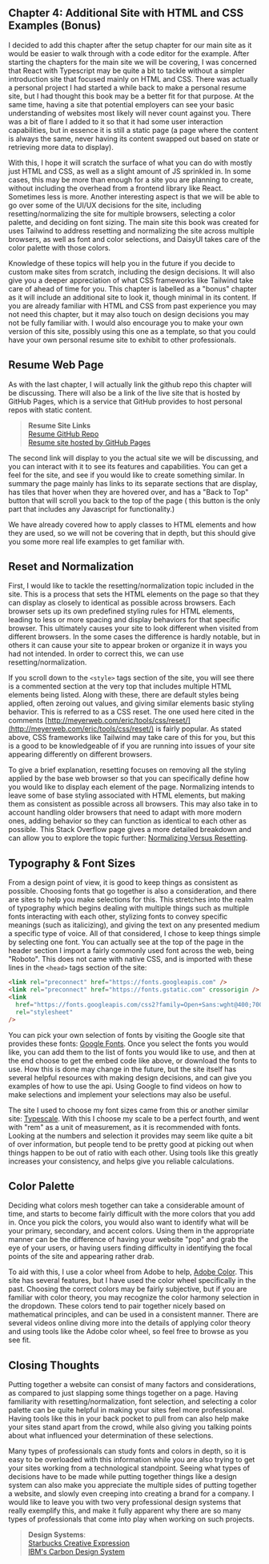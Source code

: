 ## Chapter 4: Additional Site with HTML and CSS Examples (Bonus)

I decided to add this chapter after the setup chapter for our main site as it would be easier to walk through
with a code editor for the example. After starting the chapters for the main site we will be covering, I was
concerned that React with Typescript may be quite a bit to tackle without a simpler introduction site that
focused mainly on HTML and CSS. There was actually a personal project I had started a while back to make a
personal resume site, but I had thought this book may be a better fit for that purpose. At the same time,
having a site that potential employers can see your basic understanding of websites most likely will never
count against you. There was a bit of flare I added to it so that it had some user interaction capabilities,
but in essence it is still a static page (a page where the content is always the same, never having its content
swapped out based on state or retrieving more data to display).

With this, I hope it will scratch the surface of what you can do with mostly just HTML and CSS, as well as
a slight amount of JS sprinkled in. In some cases, this may be more than enough for a site you are planning
to create, without including the overhead from a frontend library like React. Sometimes less is more. Another
interesting aspect is that we will be able to go over some of the UI/UX decisions for the site, including
resetting/normalizing the site for multiple browsers, selecting a color palette, and deciding on font sizing.
The main site this book was created for uses Tailwind to address resetting and normalizing the site across
multiple browsers, as well as font and color selections, and DaisyUI takes care of the color palette with those
colors.

Knowledge of these topics will help you in the future if you decide to custom make sites from scratch, including
the design decisions. It will also give you a deeper appreciation of what CSS frameworks like Tailwind take
care of ahead of time for you. This chapter is labelled as a "bonus" chapter as it will include an additional
site to look it, though minimal in its content. If you are already familiar with HTML and CSS from past
experience you may not need this chapter, but it may also touch on design decisions you may not be fully
familiar with. I would also encourage you to make your own version of this site, possibly using this one as
a template, so that you could have your own personal resume site to exhibit to other professionals.

## Resume Web Page

As with the last chapter, I will actually link the github repo this chapter will be discussing. There will
also be a link of the live site that is hosted by GitHub Pages, which is a service that GitHub provides to host
personal repos with static content.

> **Resume Site Links**  
> [Resume GitHub Repo](https://github.com/tdownie0/resume)  
> [Resume site hosted by GitHub Pages](https://tdownie0.github.io/resume/)

The second link will display to you the actual site we will be discussing, and you can interact with it to see
its features and capabilities. You can get a feel for the site, and see if you would like to create something
similar. In summary the page mainly has links to its separate sections that are display, has tiles that hover
when they are hovered over, and has a "Back to Top" button that will scroll you back to the top of the page (
this button is the only part that includes any Javascript for functionality.)

We have already covered how to apply classes to HTML elements and how they are used, so we will not be covering
that in depth, but this should give you some more real life examples to get familiar with.

## Reset and Normalization

First, I would like to tackle the resetting/normalization topic included in the site. This is a process that
sets the HTML elements on the page so that they can display as closely to identical as possible across browsers.
Each browser sets up its own predefined styling rules for HTML elements, leading to less or more spacing and
display behaviors for that specific browser. This ultimately causes your site to look different when visited from
different browsers. In the some cases the difference is hardly notable, but in others it can cause your site to
appear broken or organize it in ways you had not intended. In order to correct this, we can use
resetting/normalization.

If you scroll down to the `<style>` tags section of the site, you will see there is a commented section at the
very top that includes multiple HTML elements being listed. Along with these, there are default styles being
applied, often zeroing out values, and giving similar elements basic styling behavior. This is referred to as
a CSS reset. The one used here cited in the comments
[http://meyerweb.com/eric/tools/css/reset/](http://meyerweb.com/eric/tools/css/reset/) is fairly popular. As
stated above, CSS frameworks like Tailwind may take care of this for you, but this is a good to be knowledgeable
of if you are running into issues of your site appearing differently on different browsers.

To give a brief explanation, resetting focuses on removing all the styling applied by the base web browser so
that you can specifically define how you would like to display each element of the page. Normalizing intends to
leave some of base styling associated with HTML elements, but making them as consistent as possible across all
browsers. This may also take in to account handling older browsers that need to adapt with more modern ones,
adding behavior so they can function as identical to each other as possible. This Stack Overflow page gives a
more detailed breakdown and can allow you to explore the topic further:
[Normalizing Versus Resetting](https://stackoverflow.com/questions/6887336/what-is-the-difference-between-normalize-css-and-reset-css).

## Typography & Font Sizes

From a design point of view, it is good to keep things as consistent as possible. Choosing fonts that go together
is also a consideration, and there are sites to help you make selections for this. This stretches into the realm
of typography which begins dealing with multiple things such as multiple fonts interacting with each other,
stylizing fonts to convey specific meanings (such as italicizing), and giving the text on any presented
medium a specific type of voice. All of that considered, I chose to keep things simple by selecting one font.
You can actually see at the top of the page in the header section I import a fairly commonly used font across
the web, being "Roboto". This does not came with native CSS, and is imported with these lines in the `<head>`
tags section of the site:

```html
<link rel="preconnect" href="https://fonts.googleapis.com" />
<link rel="preconnect" href="https://fonts.gstatic.com" crossorigin />
<link
  href="https://fonts.googleapis.com/css2?family=Open+Sans:wght@400;700&family=Roboto:wght@300;400&display=swap"
  rel="stylesheet"
/>
```

You can pick your own selection of fonts by visiting the Google site that provides these fonts:
[Google Fonts](https://fonts.google.com/). Once you select the fonts you would like, you can add them to the list
of fonts you would like to use, and then at the end choose to get the embed code like above, or download the
fonts to use. How this is done may change in the future, but the site itself has several helpful resources with
making design decisions, and can give you examples of how to use the api. Using Google to find videos on how
to make selections and implement your selections may also be useful.

The site I used to choose my font sizes came from this or another similar site:
[Typescale](https://typescale.com/). With this I choose my scale to be a perfect fourth, and went with "rem" as
a unit of measurement, as it is recommended with fonts. Looking at the numbers and selection it provides may
seem like quite a bit of over information, but people tend to be pretty good at picking out when things happen
to be out of ratio with each other. Using tools like this greatly increases your consistency, and helps give
you reliable calculations.

## Color Palette

Deciding what colors mesh together can take a considerable amount of time, and starts to become fairly difficult
with the more colors that you add in. Once you pick the colors, you would also want to identify what will
be your primary, secondary, and accent colors. Using them in the appropriate manner can be the difference of
having your website "pop" and grab the eye of your users, or having users finding difficulty in identifying
the focal points of the site and appearing rather drab.

To aid with this, I use a color wheel from Adobe to help,
[Adobe Color](https://color.adobe.com/create/color-wheel). This site has several features, but I have used the
color wheel specifically in the past. Choosing the correct colors may be fairly subjective, but if you are
familiar with color theory, you may recognize the color harmony selection in the dropdown. These colors tend to
pair together nicely based on mathematical principles, and can be used in a consistent manner. There are
several videos online diving more into the details of applying color theory and using tools like the Adobe
color wheel, so feel free to browse as you see fit.

## Closing Thoughts

Putting together a website can consist of many factors and considerations, as compared to just slapping some
things together on a page. Having familiarity with resetting/normalization, font selection, and selecting a
color palette can be quite helpful in making your sites feel more professional. Having tools like this in your
back pocket to pull from can also help make your sites stand apart from the crowd, while also giving you talking
points about what influenced your determination of these selections.

Many types of professionals can study fonts and colors in depth, so it is easy to be overloaded with this
information while you are also trying to get your sites working from a technological standpoint. Seeing what
types of decisions have to be made while putting together things like a design system can also make you
appreciate the multiple sides of putting together a website, and slowly even creeping into creating a brand for
a company. I would like to leave you with two very professional design systems that really exemplify this, and
make it fully apparent why there are so many types of professionals that come into play when working on such
projects.

> **Design Systems**:  
> [Starbucks Creative Expression](https://creative.starbucks.com/)  
> [IBM's Carbon Design System](https://carbondesignsystem.com/)
